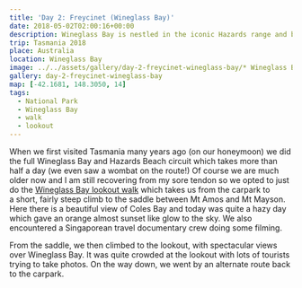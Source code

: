 ```yaml
---
title: 'Day 2: Freycinet (Wineglass Bay)'
date: 2018-05-02T02:00:16+00:00
description: Wineglass Bay is nestled in the iconic Hazards range and bordered with pink granite peaks.
trip: Tasmania 2018
place: Australia
location: Wineglass Bay
image: ../../assets/gallery/day-2-freycinet-wineglass-bay/* Wineglass Bay.jpeg
gallery: day-2-freycinet-wineglass-bay
map: [-42.1681, 148.3050, 14]
tags:
  - National Park
  - Wineglass Bay
  - walk
  - lookout
---
```


When we first visited Tasmania many years ago (on our honeymoon) we did the full Wineglass Bay and Hazards Beach circuit which takes more than half a day (we even saw a wombat on the route!) Of course we are much older now and I am still recovering from my sore tendon so we opted to just do the&nbsp;[Wineglass Bay lookout walk][1] which takes us from the carpark to a&nbsp;short, fairly steep climb to the saddle between Mt Amos and Mt Mayson. Here there is a beautiful view of Coles Bay and today was quite a hazy day which gave an orange almost sunset like glow to the sky. We also encountered a Singaporean travel documentary crew doing some filming.

From the saddle, we then climbed to the lookout, with spectacular views over Wineglass Bay. It was quite crowded at the lookout with lots of tourists trying to take photos. On the way down, we went by an alternate route back to the carpark.

[1]: http://www.parks.tas.gov.au/index.aspx?base=3371#3
